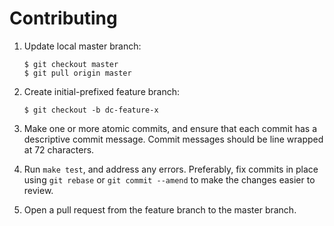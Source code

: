 # Contributing

1.  Update local master branch:

        $ git checkout master
        $ git pull origin master

2.  Create initial-prefixed feature branch:

        $ git checkout -b dc-feature-x

3.  Make one or more atomic commits, and ensure that each commit has a
    descriptive commit message. Commit messages should be line wrapped
    at 72 characters.

4.  Run `make test`, and address any errors. Preferably, fix commits in
    place using `git rebase` or `git commit --amend` to make the changes
    easier to review.

5.  Open a pull request from the feature branch to the master branch.
